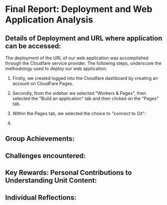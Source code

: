 # Final Report: Deployment and Web Application Analysis


## Details of Deployment and URL where application can be accessed:

The deployment of the URL of our web application was accomplished through the Cloudfare service provider. The following steps, underscore the methodology used to deploy our web application:

1. Firstly, we created logged into the Cloudfare dashboard by creating an account on CloudFare Pages.
2. Secondly, from the sidebar we selected "Workers & Pages", then selected the "Build an application" tab and then clicked on the "Pages" tab.
3. Within the Pages tab, we selected the choice to "connect to Git":






5. 

## Group Achievements:

## Challenges encountered:

## Key Rewards: Personal Contributions to Understanding Unit Content:

## Individual Reflections:


